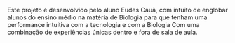 Este projeto é desenvolvido pelo aluno Eudes Cauã, com intuito de englobar alunos do ensino médio na matéria de Biologia
para que tenham uma performance intuitiva com a tecnologia e com a Biologia Com uma combinação de experiências únicas dentro e fora de sala de aula.
